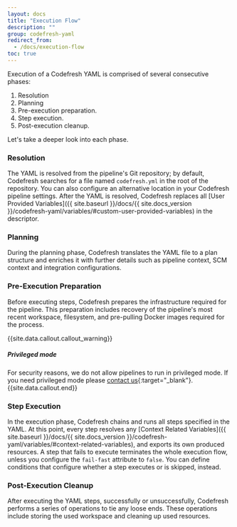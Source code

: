 ```yaml
---
layout: docs
title: "Execution Flow"
description: ""
group: codefresh-yaml
redirect_from:
  - /docs/execution-flow
toc: true
---
```

Execution of a Codefresh YAML is comprised of several consecutive phases:

1. Resolution
2. Planning
3. Pre-execution preparation.
4. Step execution.
5. Post-execution cleanup.

Let's take a deeper look into each phase.

### Resolution

The YAML is resolved from the pipeline's Git repository; by default, Codefresh searches for a file named `codefresh.yml` in the root of the repository.
You can also configure an alternative location in your Codefresh pipeline settings.
After the YAML is resolved, Codefresh replaces all [User Provided Variables]({{ site.baseurl }}/docs/{{ site.docs_version }}/codefresh-yaml/variables/#custom-user-provided-variables) in the descriptor.

### Planning
During the planning phase, Codefresh translates the YAML file to a plan structure and enriches it with further details such as pipeline context, SCM context and integration configurations.

### Pre-Execution Preparation
Before executing steps, Codefresh prepares the infrastructure required for the pipeline.
This preparation includes recovery of the pipeline's most recent workspace, filesystem, and pre-pulling Docker images required for the process.

{{site.data.callout.callout_warning}}
##### Privileged mode
For security reasons, we do not allow pipelines to run in privileged mode. If you need privileged mode please [contact us](https://codefresh.io/contact-us/){:target="_blank"}. 
{{site.data.callout.end}}

### Step Execution
In the execution phase, Codefresh chains and runs all steps specified in the YAML. At this point, every step resolves any [Context Related Variables]({{ site.baseurl }}/docs/{{ site.docs_version }}/codefresh-yaml/variables/#context-related-variables), and exports its own produced resources. 
A step that fails to execute terminates the whole execution flow, unless you configure the `fail-fast` attribute to `false`. You can define conditions that configure whether a step executes or is skipped, instead. 

### Post-Execution Cleanup
After executing the YAML steps, successfully or unsuccessfully, Codefresh performs a series of operations to tie any loose ends.
These operations include storing the used workspace and cleaning up used resources.
